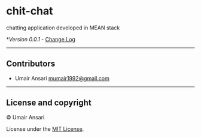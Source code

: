 # chit-chat
chatting application developed in MEAN stack

**Version 0.0.1* - [Change Log](CHANGELOG.md)

---

## Contributors

- Umair Ansari <mumair1992@gmail.com>

---

## License and copyright

&copy; Umair Ansari

License under the [MIT License](LICENSE).
